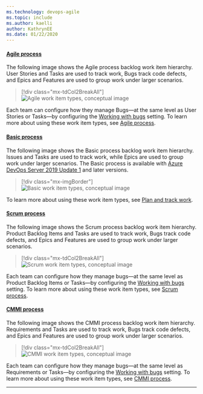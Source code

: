 ```yaml
---
ms.technology: devops-agile
ms.topic: include
ms.author: kaelli
author: KathrynEE
ms.date: 01/22/2020
---
```


#### [Agile process](#tab/agile-process) 

The following image shows the Agile process backlog work item hierarchy. User Stories and Tasks are used to track work, Bugs track code defects, and Epics and Features are used to group work under larger scenarios. 

> [!div class="mx-tdCol2BreakAll"]
> ![Agile work item types, conceptual image](/azure/devops/boards/work-items/guidance/media/ALM_PT_Agile_WIT_Artifacts.png)  

Each team can configure how they manage Bugs&mdash;at the same level as User Stories or Tasks&mdash;by configuring the [Working with bugs](/azure/devops/organizations/settings/show-bugs-on-backlog) setting. To learn more about using these work item types, see [Agile process](/azure/devops/boards/work-items/guidance/agile-process).

#### [Basic process](#tab/basic-process) 

The following image shows the Basic process backlog work item hierarchy. Issues and Tasks are used to track work, while Epics are used to group work under larger scenarios. The Basic process is available with [Azure DevOps Server 2019 Update 1](https://go.microsoft.com/fwlink/?LinkId=2097609) and later versions. 

> [!div class="mx-imgBorder"]  
> ![Basic work item types, conceptual image](/azure/devops/boards/get-started/media/about-boards/basic-process-epics-issues-tasks-2.png) 

To learn more about using these work item types, see [Plan and track work](/azure/devops/boards/get-started/plan-track-work).

#### [Scrum process](#tab/scrum-process) 

The following image shows the Scrum process backlog work item hierarchy. Product Backlog Items and Tasks are used to track work, Bugs track code defects, and Epics and Features are used to group work under larger scenarios. 

> [!div class="mx-tdCol2BreakAll"]
> ![Scrum work item types, conceptual image](/azure/devops/boards/work-items/guidance/media/ALM_PT_Scrum_WIT_Artifacts.png) 


Each team can configure how they manage bugs&mdash;at the same level as Product Backlog Items or Tasks&mdash;by configuring the [Working with bugs](/azure/devops/organizations/settings/show-bugs-on-backlog) setting. To learn more about using these work item types, see [Scrum process](/azure/devops/boards/work-items/guidance/scrum-process).  

#### [CMMI process](#tab/cmmi-process) 

The following image shows the CMMI process backlog work item hierarchy. Requirements and Tasks are used to track work, Bugs track code defects, and Epics and Features are used to group work under larger scenarios. 

> [!div class="mx-tdCol2BreakAll"]
> ![CMMI work item types, conceptual image](/azure/devops/boards/work-items/guidance/media/ALM_PT_CMMI_WIT_Artifacts.png)  

Each team can configure how they manage bugs&mdash;at the same level as Requirements or Tasks&mdash;by configuring the [Working with bugs](/azure/devops/organizations/settings/show-bugs-on-backlog) setting. To learn more about using these work item types, see [CMMI process](/azure/devops/boards/work-items/guidance/cmmi-process). 

* * *